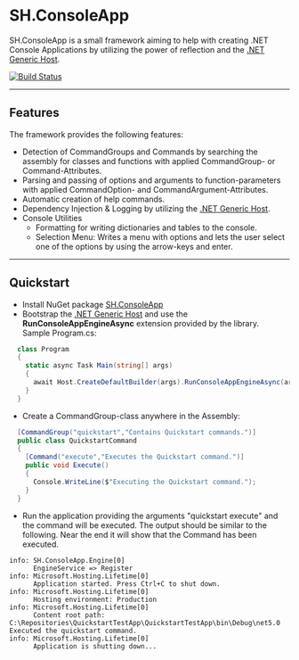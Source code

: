 # SH.ConsoleApp

SH.ConsoleApp is a small framework aiming to help with creating .NET Console Applications by utilizing the power of reflection and the [.NET Generic Host](https://docs.microsoft.com/en-us/dotnet/core/extensions/generic-host).

[![Build Status](https://sharenburg.visualstudio.com/SH.ConsoleApp/_apis/build/status/SvenHarenburg.SH.ConsoleApp?branchName=main)](https://sharenburg.visualstudio.com/SH.ConsoleApp/_build/latest?definitionId=1&branchName=main)

---

## Features
The framework provides the following features:

- Detection of CommandGroups and Commands by searching the assembly for classes and functions with applied CommandGroup- or Command-Attributes.
- Parsing and passing of options and arguments to function-parameters with applied CommandOption- and CommandArgument-Attributes.
- Automatic creation of help commands.
- Dependency Injection & Logging by utilizing the [.NET Generic Host](https://docs.microsoft.com/en-us/dotnet/core/extensions/generic-host).
- Console Utilities
  - Formatting for writing dictionaries and tables to the console.
  - Selection Menu: Writes a menu with options and lets the user select one of the options by using the arrow-keys and enter.

---

## Quickstart

- Install NuGet package [SH.ConsoleApp](https://www.nuget.org/packages/SH.ConsoleApp/)
- Bootstrap the [.NET Generic Host](https://docs.microsoft.com/en-us/dotnet/core/extensions/generic-host) and use the **RunConsoleAppEngineAsync** extension provided by the library.  
Sample Program.cs:
```c#
  class Program
  {
    static async Task Main(string[] args)
    {
      await Host.CreateDefaultBuilder(args).RunConsoleAppEngineAsync(args);
    }
  }
```
- Create a CommandGroup-class anywhere in the Assembly:
```c#
  [CommandGroup("quickstart","Contains Quickstart commands.")]
  public class QuickstartCommand
  {
    [Command("execute","Executes the Quickstart command.")]
    public void Execute()
    {
      Console.WriteLine($"Executing the Quickstart command.");
    }
  }
```
- Run the application providing the arguments "quickstart execute" and the command will be executed. The output should be similar to the following. Near the end it will show that the Command has been executed.
```
info: SH.ConsoleApp.Engine[0]
      EngineService => Register
info: Microsoft.Hosting.Lifetime[0]
      Application started. Press Ctrl+C to shut down.
info: Microsoft.Hosting.Lifetime[0]
      Hosting environment: Production
info: Microsoft.Hosting.Lifetime[0]
      Content root path: C:\Repositories\QuickstartTestApp\QuickstartTestApp\bin\Debug\net5.0
Executed the quickstart command.
info: Microsoft.Hosting.Lifetime[0]
      Application is shutting down...
```
